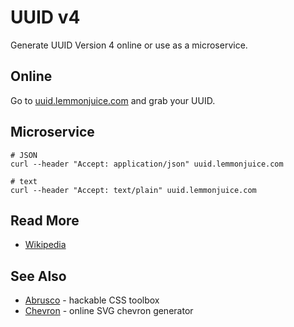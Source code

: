 # UUID v4

Generate UUID Version 4 online or use as a microservice.

## Online

Go to [uuid.lemmonjuice.com](http://uuid.lemmonjuice.com/) and grab your UUID.

## Microservice

```
# JSON
curl --header "Accept: application/json" uuid.lemmonjuice.com

# text
curl --header "Accept: text/plain" uuid.lemmonjuice.com
```

## Read More

- [Wikipedia](https://en.wikipedia.org/wiki/Universally_unique_identifier)

## See Also

- [Abrusco](http://abrusco.com/) - hackable CSS toolbox
- [Chevron](http://chevron.lemmonjuice.com/) - online SVG chevron generator
